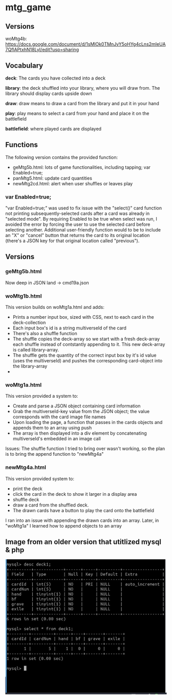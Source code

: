 # mtg_game

## Versions

woMtg4b: 
https://docs.google.com/document/d/1sMlOk0TMnJvY5oHYg4cLns2mIeUA7QflAPtxhN18LyI/edit?usp=sharing

## Vocabulary
**deck**: The cards you have collected into a deck

**library**: the deck shuffled into your library, where you will draw from. The library should display cards upside down

**draw**: draw means to draw a card from the library and put it in your hand

**play**: play means to select a card from your hand and place it on the battlefield

**battlefield**: where played cards are displayed

## Functions
The following version contains the provided function:

* geMtg5b.html: lots of game functionalities, including tapping; var Enabled=true;
* panMtg5.html: update card quantities
* newMtg2cd.html: alert when user shuffles or leaves play

### var Enabled=true;
"var Enabled=true;" was used to fix issue with the "select()" card function not printing subsequently-selected cards after a card was already in "selected mode". By requiring Enabled to be true when select was run, I avoided the error by forcing the user to use the selected card before selecting another. Additional user-friendly function would to be to include an "X" or "cancel" button that returns the card to its original location (there's a JSON key for that original location called "previous").

## Versions

### geMtg5b.html
Now deep in JSON land -> cmd19a.json

### woMtg1b.html
This version builds on woMtg1a.html and adds:
* Prints a number input box, sized with CSS, next to each card in the deck-collection
* Each input box's id is a string multiverseId of the card
* There's also a shuffle function
* The shuffle copies the deck-array so we start with a fresh deck-array each shuffle instead of contstantly appending to it. This new deck-array is called library-array.
* The shuffle gets the quantity of the correct input box by it's id value (uses the multiverseId) and pushes the corresponding card-object into the library-array
* 



### woMtg1a.html
This version provided a system to:
* Create and parse a JSON object containing card information
* Grab the multiverseId-key value from the JSON object; the value corresponds with the card image file names
* Upon loading the page, a function that passes in the cards objects and appends them to an array using push
* The array is then displayed into a div element by concatenating multiverseId's embedded in an image call

Issues: The shuffle function I tried to bring over wasn't working, so the plan is to bring the append function to "newMtg4a"

### newMtg4a.html
This version provided system to:
* print the deck
* click the card in the deck to show it larger in a display area
* shuffle deck
* draw a card from the shuffled deck.
* The drawn cards have a button to play the card onto the battlefield

I ran into an issue with appending the drawn cards into an array. Later, in "woMtg1a" I learned how to append objects to an array



## Image from an older version that utitlized mysql & php
![alt text](mtgDB.JPG "Description")

